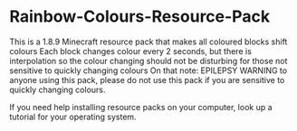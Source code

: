 # Rainbow-Colours-Resource-Pack
This is a 1.8.9 Minecraft resource pack that makes all coloured blocks shift colours
Each block changes colour every 2 seconds, but there is interpolation so the colour changing should not be disturbing for those not sensitive to quickly changing colours
On that note: EPILEPSY WARNING to anyone using this pack, please do not use this pack if you are sensitive to quickly changing colours.

If you need help installing resource packs on your computer, look up a tutorial for your operating system.